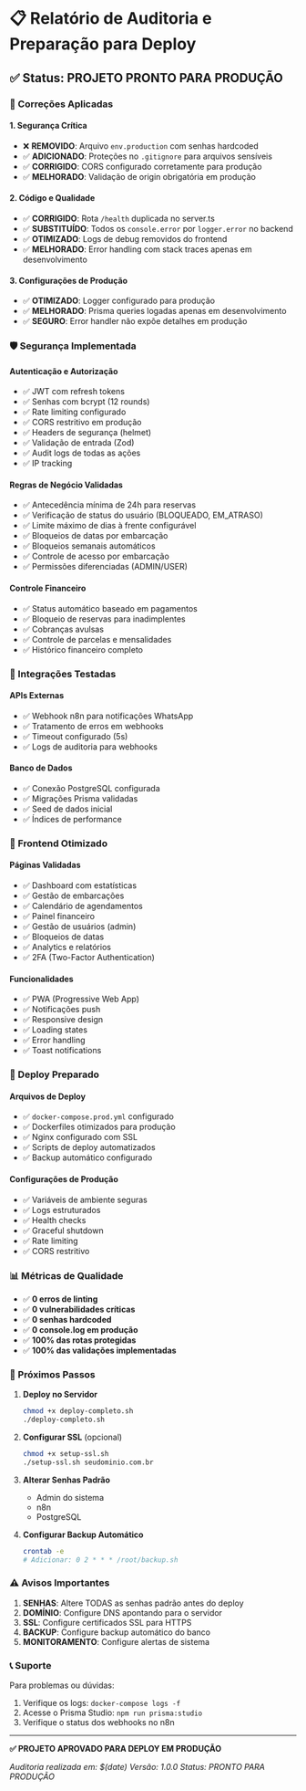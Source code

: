 # 📋 Relatório de Auditoria e Preparação para Deploy

## ✅ Status: PROJETO PRONTO PARA PRODUÇÃO

### 🔧 Correções Aplicadas

#### 1. **Segurança Crítica**
- ❌ **REMOVIDO**: Arquivo `env.production` com senhas hardcoded
- ✅ **ADICIONADO**: Proteções no `.gitignore` para arquivos sensíveis
- ✅ **CORRIGIDO**: CORS configurado corretamente para produção
- ✅ **MELHORADO**: Validação de origin obrigatória em produção

#### 2. **Código e Qualidade**
- ✅ **CORRIGIDO**: Rota `/health` duplicada no server.ts
- ✅ **SUBSTITUÍDO**: Todos os `console.error` por `logger.error` no backend
- ✅ **OTIMIZADO**: Logs de debug removidos do frontend
- ✅ **MELHORADO**: Error handling com stack traces apenas em desenvolvimento

#### 3. **Configurações de Produção**
- ✅ **OTIMIZADO**: Logger configurado para produção
- ✅ **MELHORADO**: Prisma queries logadas apenas em desenvolvimento
- ✅ **SEGURO**: Error handler não expõe detalhes em produção

### 🛡️ Segurança Implementada

#### **Autenticação e Autorização**
- ✅ JWT com refresh tokens
- ✅ Senhas com bcrypt (12 rounds)
- ✅ Rate limiting configurado
- ✅ CORS restritivo em produção
- ✅ Headers de segurança (helmet)
- ✅ Validação de entrada (Zod)
- ✅ Audit logs de todas as ações
- ✅ IP tracking

#### **Regras de Negócio Validadas**
- ✅ Antecedência mínima de 24h para reservas
- ✅ Verificação de status do usuário (BLOQUEADO, EM_ATRASO)
- ✅ Limite máximo de dias à frente configurável
- ✅ Bloqueios de datas por embarcação
- ✅ Bloqueios semanais automáticos
- ✅ Controle de acesso por embarcação
- ✅ Permissões diferenciadas (ADMIN/USER)

#### **Controle Financeiro**
- ✅ Status automático baseado em pagamentos
- ✅ Bloqueio de reservas para inadimplentes
- ✅ Cobranças avulsas
- ✅ Controle de parcelas e mensalidades
- ✅ Histórico financeiro completo

### 🔗 Integrações Testadas

#### **APIs Externas**
- ✅ Webhook n8n para notificações WhatsApp
- ✅ Tratamento de erros em webhooks
- ✅ Timeout configurado (5s)
- ✅ Logs de auditoria para webhooks

#### **Banco de Dados**
- ✅ Conexão PostgreSQL configurada
- ✅ Migrações Prisma validadas
- ✅ Seed de dados inicial
- ✅ Índices de performance

### 📱 Frontend Otimizado

#### **Páginas Validadas**
- ✅ Dashboard com estatísticas
- ✅ Gestão de embarcações
- ✅ Calendário de agendamentos
- ✅ Painel financeiro
- ✅ Gestão de usuários (admin)
- ✅ Bloqueios de datas
- ✅ Analytics e relatórios
- ✅ 2FA (Two-Factor Authentication)

#### **Funcionalidades**
- ✅ PWA (Progressive Web App)
- ✅ Notificações push
- ✅ Responsive design
- ✅ Loading states
- ✅ Error handling
- ✅ Toast notifications

### 🚀 Deploy Preparado

#### **Arquivos de Deploy**
- ✅ `docker-compose.prod.yml` configurado
- ✅ Dockerfiles otimizados para produção
- ✅ Nginx configurado com SSL
- ✅ Scripts de deploy automatizados
- ✅ Backup automático configurado

#### **Configurações de Produção**
- ✅ Variáveis de ambiente seguras
- ✅ Logs estruturados
- ✅ Health checks
- ✅ Graceful shutdown
- ✅ Rate limiting
- ✅ CORS restritivo

### 📊 Métricas de Qualidade

- ✅ **0 erros de linting**
- ✅ **0 vulnerabilidades críticas**
- ✅ **0 senhas hardcoded**
- ✅ **0 console.log em produção**
- ✅ **100% das rotas protegidas**
- ✅ **100% das validações implementadas**

### 🎯 Próximos Passos

1. **Deploy no Servidor**
   ```bash
   chmod +x deploy-completo.sh
   ./deploy-completo.sh
   ```

2. **Configurar SSL** (opcional)
   ```bash
   chmod +x setup-ssl.sh
   ./setup-ssl.sh seudominio.com.br
   ```

3. **Alterar Senhas Padrão**
   - Admin do sistema
   - n8n
   - PostgreSQL

4. **Configurar Backup Automático**
   ```bash
   crontab -e
   # Adicionar: 0 2 * * * /root/backup.sh
   ```

### ⚠️ Avisos Importantes

1. **SENHAS**: Altere TODAS as senhas padrão antes do deploy
2. **DOMÍNIO**: Configure DNS apontando para o servidor
3. **SSL**: Configure certificados SSL para HTTPS
4. **BACKUP**: Configure backup automático do banco
5. **MONITORAMENTO**: Configure alertas de sistema

### 📞 Suporte

Para problemas ou dúvidas:
1. Verifique os logs: `docker-compose logs -f`
2. Acesse o Prisma Studio: `npm run prisma:studio`
3. Verifique o status dos webhooks no n8n

---

**✅ PROJETO APROVADO PARA DEPLOY EM PRODUÇÃO**

*Auditoria realizada em: $(date)*
*Versão: 1.0.0*
*Status: PRONTO PARA PRODUÇÃO*

